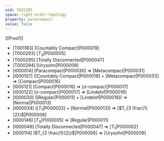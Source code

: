 ```yaml
---
uid: T022285
space: right-order-topology
property: paracompact
value: false
---
```

[[Proof]]

* [T001183] [Countably Compact|P000019]
* [T000293] [$T_3$|P000005]
* [T000295] [Totally Disconnected|P000047]
* [T000294] [Urysohn|P000009]
* [I000014] [Paracompact|P000030] => [Metacompact|P000031]
* [I000107] ([Countably Compact|P000019] + [Metacompact|P000031]) => [Compact|P000016]
* [I000121] [Compact|P000016] => [$\sigma$-compact|P000017]
* [I000122] [$\sigma$-compact|P000017] => [Lindelof|P000018]
* [I000030] ([Regular|P000011] + [Lindelof|P000018]) => [Normal|P000013]
* [I000034] ([$T_1$|P000002] + [Normal|P000013]) => [$T_{3 \frac{1}{2}}$|P000006]
* [I000146] [$T_3$|P000005] => [Regular|P000011]
* [I000049] [Totally Disconnected|P000047] => [$T_1$|P000002]
* [I000114] [$T_{3 \frac{1}{2}}$|P000006] => [Urysohn|P000009]

